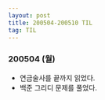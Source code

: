 ```yaml
---
layout: post
title: 200504-200510 TIL
tag: TIL
---
```


### 200504 (월)
- 연금술사를 끝까지 읽었다.
- 백준 그리디 문제를 풀었다.
